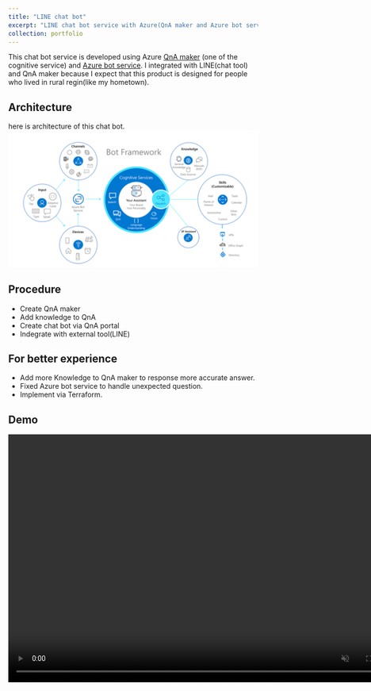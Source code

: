 ```yaml
---
title: "LINE chat bot"
excerpt: "LINE chat bot service with Azure(QnA maker and Azure bot service)<br/><img src='/images/azure_chat_bot.png'>"
collection: portfolio
---
```



This chat bot service is developed using Azure [QnA maker](https://www.qnamaker.ai/) (one of the cognitive service) and [Azure bot service](https://azure.microsoft.com/en-us/services/bot-services/). I integrated with LINE(chat tool) and QnA maker because I expect that this product is designed for people who lived in rural regin(like my hometown). 

## Architecture
here is architecture of this chat bot.
<br/><img src='/images/azure_architecture.png'>

## Procedure
* Create QnA maker
* Add knowledge to QnA
* Create chat bot via QnA portal
* Indegrate with external tool(LINE)

## For better experience
* Add more Knowledge to QnA maker to response more accurate answer.
* Fixed Azure bot service to handle unexpected question.
* Implement via Terraform. 

## Demo
<div><video width="800" height="500" controls src="/images/azure_chat_bot_demo.mp4" muted="false"></video></div>

